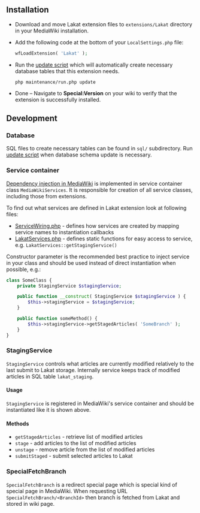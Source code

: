 ## Installation

* Download and move Lakat extension files to `extensions/Lakat` directory in your MediaWiki installation.

* Add the following code at the bottom of your `LocalSettings.php` file:
  ```php
  wfLoadExtension( 'Lakat' );
  ```

* Run the [update script](https://www.mediawiki.org/wiki/Manual:Update.php) which will automatically create necessary database tables that this extension needs.
  ```
  php maintenance/run.php update
  ```

* Done – Navigate to **Special:Version** on your wiki to verify that the extension is successfully installed.

## Development

### Database

SQL files to create necessary tables can be found in `sql/` subdirectory. Run [update script](https://www.mediawiki.org/wiki/Manual:Update.php) when database schema update is necessary.

### Service container

[Dependency injection in MediaWiki](https://www.mediawiki.org/wiki/Dependency_Injection) is implemented in service container class `MediaWikiServices`. It is responsible for creation of all service classes, including those from extensions.

To find out what services are defined in Lakat extension look at following files:
* [ServiceWiring.php](./src/ServiceWiring.php) - defines how services are created by mapping service names to instantiation callbacks
* [LakatServices.php](./src/LakatServices.php) - defines static functions for easy access to service, e.g. `LakatServices::getStagingService()`

Constructor parameter is the recommended best practice to inject service in your class and should be used instead of direct instantiation when possible, e.g.:
```php
class SomeClass {
    private StagingService $stagingService;

    public function __construct( StagingService $stagingService ) {
        $this->stagingService = $stagingService;
    }

    public function someMethod() {
        $this->stagingService->getStagedArticles( 'SomeBranch' );
    }
}
```

### StagingService

`StagingService` controls what articles are currently modified relatively to the last submit to Lakat storage.
Internally service keeps track of modified articles in SQL table `lakat_staging`.

#### Usage

`StagingService` is registered in MediaWiki's service container and should be instantiated like it is shown above.

#### Methods

* `getStagedArticles` - retrieve list of modified articles
* `stage` - add articles to the list of modified articles
* `unstage` - remove article from the list of modified articles
* `submitStaged` - submit selected articles to Lakat

### SpecialFetchBranch

`SpecialFetchBranch` is a redirect special page which is special kind of special page in MediaWiki. When requesting URL `SpecialFetchBranch/<BranchId>` then branch is fetched from Lakat and stored in wiki page.
